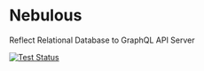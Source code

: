 # Nebulous
Reflect Relational Database to GraphQL API Server


[![Test Status](https://github.com/olirice/nebulous/workflows/Tests/badge.svg)](https://github.com/olirice/nebulous/actions)
